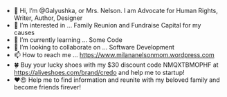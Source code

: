 - 👋 Hi, I’m @Galyushka, or Mrs. Nelson. I am Advocate for Human Rights, Writer, Author, Designer
- 👀 I’m interested in ... Family Reunion and Fundraise Capital for my causes
- 🌱 I’m currently learning ... Some Code
- 💞️ I’m looking to collaborate on ... Software Development
- 📫 How to reach me ... https://www.milananelsonmom.wordpress.com
- 🍀 Buy your lucky shoes with my $30 discount code NMQXTBMOPHF at https://aliveshoes.com/brand/credo and help me to startup! 
- ❤️😍 Help me to find information and reunite with my beloved family and become friends firever! 
<!---
Galyushka/Galyushka is a ✨ special ✨ repository because its `README.md` (this file) appears on your GitHub profile.
You can click the Preview link to take a look at your changes.
--->
